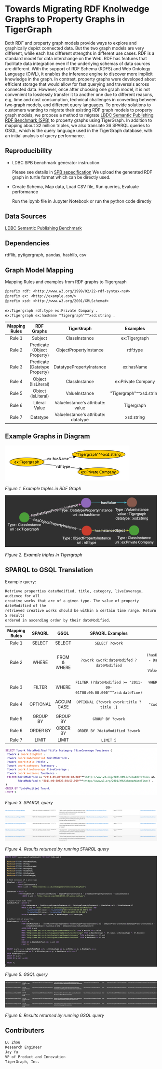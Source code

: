 # Towards Migrating RDF Knolwedge Graphs to Property Graphs in TigerGraph
Both RDF and property graph models provide ways to explore and graphically depict connected data. But the two graph models are very different, while each has different strengths in different use cases. RDF is a standard model for data interchange on the Web. RDF has features that facilitate data integration even if the underlying schemas of data sources are different. With the support of RDF Schema (RDFS) and Web Ontology Language (OWL), it enables the inference engine to discover more implicit knowledge in the graph. In contrast, property graphs were developed about efficient storage that would allow for fast querying and traversals across connected data. However, once after choosing one graph model, it is not convenient to losslessly transfer it to another one due to different reasons, e.g, time and cost consumption, technical challenges in converting between two graph models, and different query languages. To provide solutions to customers wanting to migrate their existing RDF graph models to property graph models, we propose a method to migrate [LBDC Semantic Publishing RDF Benchmark (SPB)](https://ldbcouncil.org/benchmarks/spb/) to property graphs using TigerGraph. In addition to mapping about 32 million triples, we also translate 36 SPARQL queries to GSQL, which is the query language used in the TigerGraph database, with an initial analysis of query performance.

## Reproducibility
* LDBC SPB benchmark generator instruction

	Please see details in [SPB sepecification](https://ldbcouncil.org/benchmarks/spb/ldbc-spb-v2.0-specification.pdf)
	We upload the generated RDF graph in turtle format which can be directly used. 

* Create Schema, Map data, Load CSV file, Run queries, Evaluate performance

	Run the ipynb file in Jupyter Notebook or run the python code directly 

## Data Sources
[LDBC Semantic Publishing Benchmark](https://ldbcouncil.org/benchmarks/spb/)

## Dependencies
rdflib, pytigergraph, pandas, hashlib, csv

## Graph Model Mapping
Mapping Rules and examples from RDF graphs to Tigergraph
```
@prefix rdf: <http://www.w3.org/1999/02/22-rdf-syntax-ns#> 
@prefix ex: <http://example.com/> 
@prefix xsd: <http://www.w3.org/2001/XMLSchema#>

ex:Tigergraph rdf:type ex:Private Company .
ex:Tigergraph ex:hasName "Tigergraph"^^xsd:string .
```
| Mapping Rules | RDF Graphs | TigerGraph | Examples |
|:---:|:---:|:---:|:---:|
| Rule 1 | Subject | ClassInstance | ex:Tigergraph |
| Rule 2 | Predicate (Object Property) | ObjectPropertyInstance | rdf:type |
| Rule 3 | Predicate (Datatype Property) | DatatypePropertyInstance | ex:hasName |
| Rule 4 | Object (!isLiteral) | ClassInstance | ex:Private Company |
| Rule 5 | Object (isLiteral) | ValueInstance | "Tigergraph"^^xsd:string |
| Rule 6 | Literal Value | ValueInstance's attribute: value | Tigergraph |
| Rule 7 | Datatype | ValueInstance's attribute: datatype | xsd:string |

## Example Graphs in Diagram

![Schema Diagram in RDF graphs](./screenshots/rdfgraph.png)

*Figure 1. Example triples in RDF Graph*

![Schema Diagram in TigerGraph](./screenshots/tigergraph.png)

*Figure 2. Example triples in Tigergraph*

## SPARQL to GSQL Translation
Example query:
```
Retrieve properties dateModified, title, category, liveCoverage, audience for all 
creative works that are of a given type. The value of property dateModified of the 
retrieved creative works should be within a certain time range. Return 5 results 
ordered in ascending order by their dateModified.
```

| Mapping Rules | SPAQRL | GSQL | SPAQRL Examples | GSQL Examples |
|:---:|:---:|:---:|:---:|:---:|
| Rule 1 | SELECT | SELECT | ```SELECT ?cwork``` | ```SELECT s.uri as a``` |
| Rule 2 | WHERE | FROM & WHERE | ```?cwork cwork:dateModifed ?dateModified```  | ```FROM ClassInstance:s - (hasDatatypePropertyInstance>:e) - DatatypePropertyInstance:t - (hasValue>:e1) - ValueInstance:t1 WHERE t.uri == "cwork:dateModifed"``` |
| Rule 3 | FILTER | WHERE | ```FILTER (?dateModified >= "2011-09-01T00:00:00.000"^^xsd:dateTime)``` | ```WHERE to_datetime(t1.value) >= to_datetime("2011-09-01T00:00:00.000")``` |
| Rule 4 | OPTIONAL | ACCUM CASE | ```OPTIONAL {?cwork cwork:title ?title .}``` | ```ACCUM CASE t.uri WHEN "cwork:title" THEN s.@title += t1.value``` |
| Rule 5 | GROUP BY| GROUP BY | ```GROUP BY ?cwork``` | ```GROUP BY s.uri``` |
| Rule 6 | ORDER BY | ORDER BY| ```ORDER BY ?dataModified ?cwork``` | ```ORDER BY b ASC, a ASC``` |
| Rule 7 | LIMIT | LIMIT | ```LIMIT 5``` | ```LIMIT 5``` |

![SPARQL](./screenshots/sparql.png)

*Figure 3. SPARQL query*

![SPARQL results](./screenshots/sparql_result.png)

*Figure 4. Results returned by running SPARQL query*

![GSQL](./screenshots/gsql.png)

*Figure 5. GSQL query*

![GSQL results](./screenshots/gsql_result.png)

*Figure 6. Results returned by running GSQL query*

## Contributers
```
Lu Zhou
Research Engineer
Jay Yu 
VP of Product and Innovation
TigerGraph, Inc.
```

